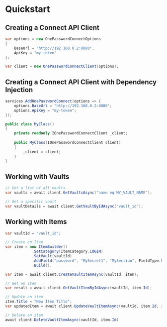 ﻿# Quickstart

## Creating a Connect API Client

```csharp
var options = new OnePasswordConnectOptions
{
    BaseUrl = "http://192.168.0.2:8080", 
    ApiKey = "my-token"
};

var client = new OnePasswordConnectClient(options);
```

## Creating a Connect API Client with Dependency Injection

```csharp
services.AddOnePasswordConnect(options => {
    options.BaseUrl = "http://192.168.0.2:8080";
    options.ApiKey = "my-token";    
});
```

```csharp
public class MyClass()
{
    private readonly IOnePasswordConnectClient _client;
    
    public MyClass(IOnePasswordConnectClient client)
    {
        _client = client;
    }
}
```

## Working with Vaults

```csharp
// Get a list of all vaults
var vaults = await client.GetVaultsAsync("name eq MY_VAULT_NAME");

// Get a specific vault
var vaultDetails = await client.GetVaultByIdAsync("vault_id");
```

## Working with Items

```csharp
var vaultId = "vault_id";

// Create an Item
var item = new ItemBuilder()
            .SetCategory(ItemCategory.LOGIN)
            .SetVault(vaultId)
            .AddField("password", "MySecret1", "MySection", FieldType.STRING, FieldPurpose.PASSWORD)
            .Build();

var item = await client.CreateVaultItemAsync(vaultId, item);

// Get an item
var result = await client.GetVaultItemByIdAsync(vaultId, item.Id);

// Update an item
item.Title = "New Item Title";
var updatedItem = await client.UpdateVaultItemAsync(vaultId, item.Id, item)

// Delete an item
await client.DeleteVaultItemAsync(vaultId, item.Id)
```